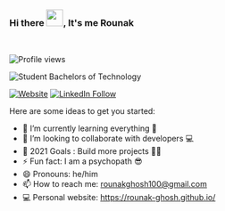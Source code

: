 ### Hi there <img src="https://raw.githubusercontent.com/iampavangandhi/iampavangandhi/master/gifs/Hi.gif" width="30px">, It's me Rounak

<!--<p align="center"><img width="80%" src="./assets/gh-readme-header.png" /></p>-->

<br />

![Profile views](https://gpvc.arturio.dev/rounak-ghosh)

![Student  Bachelors of Technology](https://user-images.githubusercontent.com/62801352/123928593-ad983300-d9ab-11eb-8e4a-cb7dae27e5da.png)

[![Website](https://img.shields.io/website?down_color=Red&down_message=Offline&label=rounak-ghosh.github.io&style=for-the-badge&up_color=Green&up_message=Online&url=https%3A%2F%2Frounak-ghosh.github.io%2F)](https://rounak-ghosh.github.io/)
[![LinkedIn Follow](https://img.shields.io/website?down_color=Red&down_message=Active&label=rounak%20ghosh&logo=linkedin&style=for-the-badge&up_color=Blue&up_message=Active&url=https%3A%2F%2Fwww.linkedin.com%2Fin%2Frounak-ghosh-b88649191)](https://www.linkedin.com/in/rounak-ghosh-b88649191)


Here are some ideas to get you started:

- 🌱 I’m currently learning everything 🤣
- 👫 I’m looking to collaborate with developers 💻
- 🥅 2021 Goals : Build more projects 👨‍🎓
- ⚡ Fun fact: I am a psychopath 😎
- 😄 Pronouns: he/him
- 📫 How to reach me: rounakghosh100@gmail.com
- 💻 Personal website: https://rounak-ghosh.github.io/
